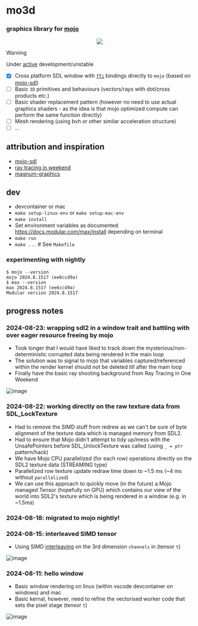 # mo3d
### graphics library for [mojo](https://docs.modular.com/mojo/manual/)

<p align="center">
  <img src="https://github.com/user-attachments/assets/39e934ae-1aeb-434a-af8f-5986b348e1cc" />
</p>

> [!WARNING]  
> Under [active](#progress-notes) development/unstable


- [x] Cross platform SDL window with [`ffi`](https://docs.modular.com/mojo/stdlib/sys/ffi/) bindings directly to `mojo` (based on [mojo-sdl](https://github.com/msteele/mojo-sdl/))
- [ ] Basic `3D` primitives and behaviours (vectors/rays with dot/cross products etc.)
- [ ] Basic shader replacement pattern (however no need to use actual graphics shaders - as the idea is that mojo optimized compute can perform the same function directly)
- [ ] Mesh rendering (using bvh or other similar acceleration structure)
- [ ] ...

## attribution and inspiration
- [mojo-sdl](https://github.com/msteele/mojo-sdl/)
- [ray tracing in weekend](https://raytracing.github.io/books/RayTracingInOneWeekend.html)
- [magnum-graphics](https://magnum.graphics/)

## dev
- devcontainer or mac
- `make setup-linux-env` or `make setup-mac-env`
- `make install`
- Set environment variables as documented https://docs.modular.com/max/install depending on terminal
- `make run`
- `make ...` # See `Makefile`

### experimenting with nightly
```
$ mojo --version
mojo 2024.8.1517 (ee6ccd9a)
$ max --version
max 2024.8.1517 (ee6ccd9a)
Modular version 2024.8.1517
```

## progress notes

### 2024-08-23: wrapping sdl2 in a window trait and battling with over eager resource freeing by mojo
- Took longer that I would have liked to track down the mysterious/non-deterministic corrupted data being rendered in the main loop
- The solution was to signal to mojo that variables captured/referenced within the render kernel should not be deleted till after the main loop
- Finally have the basic ray shooting background from Ray Tracing in One Weekend

![image](https://github.com/user-attachments/assets/48a30f5f-254f-4ace-bf46-82d7c6a94427)

### 2024-08-22: working directly on the raw texture data from SDL_LockTexture
- Had to remove the SIMD stuff from redrew as we can't be sure of byte alignment of the texture data which is managed memory from SDL2.
- Had to ensure that Mojo didn't attempt to tidy up/mess with the UnsafePointers before SDL_UnlockTexture was called (using `_ = ptr` pattern/hack)
- We have Mojo CPU parallelized (for each row) operations directly on the SDL2 texture data (STREAMING type)
- Parallelized row texture update redraw time down to ~1.5 ms (~4 ms without `parallelized`)
- We can use this approach to quickly move (in the future) a Mojo managed Tensor (hopefully on GPU) which contains our view of the world into SDL2's texture which is being rendered in a window (e.g. in ~1.5ms)

### 2024-08-18: migrated to mojo nightly!

### 2024-08-15: interleaved SIMD tensor
- Using SIMD [interleaving](https://docs.modular.com/mojo/stdlib/builtin/simd/SIMD#interleave) on the 3rd dimension `channels` in (tensor `t`)

![image](https://github.com/user-attachments/assets/88cdf3c8-0241-4cf0-bea5-0015fb4795b7)

### 2024-08-11: hello window
- Basic window rendering on linux (within vscode devcontainer on windows) and mac
- Basic kernal, however, need to refine the vectorised worker code that sets the pixel stage (tensor `t`)

![image](https://github.com/user-attachments/assets/13f3c360-2ba6-441a-aebf-ed7507e45c3b)
